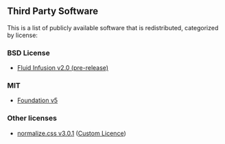 ## Third Party Software ##

This is a list of publicly available software that is redistributed, categorized by license:

### BSD License ###
* [Fluid Infusion v2.0 (pre-release)](http://fluidproject.org)

### MIT ###
* [Foundation v5](http://foundation.zurb.com)

### Other licenses ###
* [normalize.css v3.0.1](http://necolas.github.io/normalize.css/) ([Custom Licence](https://github.com/necolas/normalize.css/blob/master/LICENSE.md))
